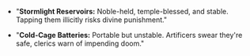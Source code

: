 - "**Stormlight Reservoirs:** Noble-held, temple-blessed, and stable. Tapping them illicitly risks divine punishment."
    
- "**Cold-Cage Batteries:** Portable but unstable. Artificers swear they're safe, clerics warn of impending doom."